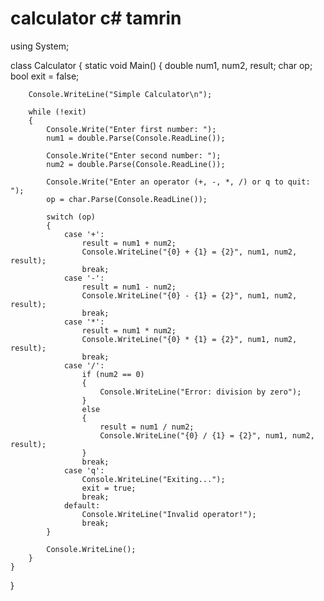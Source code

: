 # calculator c# tamrin
using System;

class Calculator
{
    static void Main()
    {
        double num1, num2, result;
        char op;
        bool exit = false;

        Console.WriteLine("Simple Calculator\n");

        while (!exit)
        {
            Console.Write("Enter first number: ");
            num1 = double.Parse(Console.ReadLine());

            Console.Write("Enter second number: ");
            num2 = double.Parse(Console.ReadLine());

            Console.Write("Enter an operator (+, -, *, /) or q to quit: ");
            op = char.Parse(Console.ReadLine());

            switch (op)
            {
                case '+':
                    result = num1 + num2;
                    Console.WriteLine("{0} + {1} = {2}", num1, num2, result);
                    break;
                case '-':
                    result = num1 - num2;
                    Console.WriteLine("{0} - {1} = {2}", num1, num2, result);
                    break;
                case '*':
                    result = num1 * num2;
                    Console.WriteLine("{0} * {1} = {2}", num1, num2, result);
                    break;
                case '/':
                    if (num2 == 0)
                    {
                        Console.WriteLine("Error: division by zero");
                    }
                    else
                    {
                        result = num1 / num2;
                        Console.WriteLine("{0} / {1} = {2}", num1, num2, result);
                    }
                    break;
                case 'q':
                    Console.WriteLine("Exiting...");
                    exit = true;
                    break;
                default:
                    Console.WriteLine("Invalid operator!");
                    break;
            }

            Console.WriteLine();
        }
    }
}
